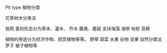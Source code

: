Plt type 植物分类


花草树木分类法

按照 茎的形态分为草本、灌木、 乔木 藤类、蘑菇 支持海藻
海带
地软 苔藓

植物的用途分为经济作物、观赏植物等等。
野草
蔬菜 水果
 谷物 坚果 
自然分类法 罗子 被子植物等






